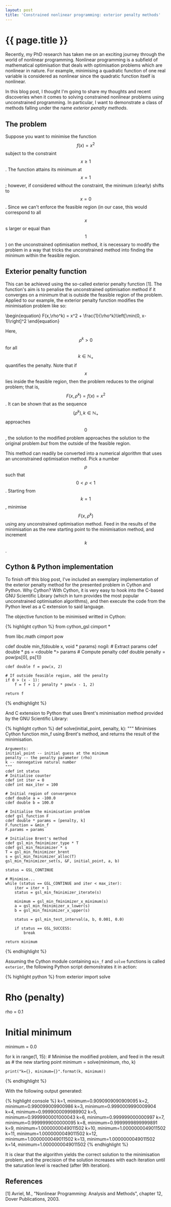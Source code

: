 ```yaml
---
layout: post
title: 'Constrained nonlinear programming: exterior penalty methods'
---
```


# {{ page.title }}

Recently, my PhD research has taken me on an exciting journey through the world of nonlinear programming. Nonlinear programming is a subfield of mathematical optimisation that deals with optimisation problems which are nonlinear in nature. For example, minimising a quadratic function of one real variable is considered as nonlinear since the quadratic function itself is nonlinear.

In this blog post, I thought I'm going to share my thoughts and recent discoveries when it comes to solving constrained nonlinear problems using unconstrained programming. In particular, I want to demonstrate a class of methods falling under the name *exterior penalty methods*.

## The problem

Suppose you want to minimise the function $$f(x) = x^2$$ subject to the constraint $$x \geq 1$$. The function attains its minimum at $$x = 1$$; however, if considered without the constraint, the minimum (clearly) shifts to $$x = 0$$. Since we can't enforce the feasible region (in our case, this would correspond to all $$x$$s larger or equal than $$1$$) on the unconstrained optimisation method, it is necessary to modify the problem in a way that tricks the unconstrained method into finding the minimum within the feasible region.

## Exterior penalty function

This can be achieved using the so-called exterior penalty function [1]. The function's aim is to penalise the unconstrained optimisation method if it converges on a minimum that is outside the feasible region of the problem. Applied to our example, the exterior penalty function modifies the minimisation problem like so:

\begin{equation}
F(x,\rho^k) = x^2 + \frac{1}{\rho^k}\left[\min(0, x-1)\right]^2
\end{equation}

Here, $$\rho^k > 0$$ for all $$k\in\mathbb{N}_+$$ quantifies the penalty. Note that if $$x$$ lies inside the feasible region, then the problem reduces to the original problem; that is, $$F(x, \rho^k) = f(x) = x^2$$. It can be shown that as the sequence $$(\rho^k), k\in\mathbb{N}_+$$ approaches $$0$$, the solution to the modified problem approaches the solution to the original problem *but* from the outside of the feasible region.

This method can readily be converted into a numerical algorithm that uses an unconstrained optimisation method. Pick a number $$\rho$$ such that $$0 < \rho < 1$$. Starting from $$k = 1$$, minimise $$F(x, \rho^k)$$ using any unconstrained optimisation method. Feed in the results of the minimisation as the new starting point to the minimisation method, and increment $$k$$.

## Cython & Python implementation

To finish off this blog post, I've included an exemplary implementation of the exterior penalty method for the presented problem in Cython and Python. Why Cython? With Cython, it is very easy to hook into the C-based GNU Scientific Library (which in turn provides the most popular unconstrained optimisation algorithms), and then execute the code from the Python level as a C extension to said language.

The objective function to be minimised writted in Cython:

{% highlight cython %}
from cython_gsl cimport *

from libc.math cimport pow

cdef double min_f(double x, void * params) nogil:
    # Extract params
    cdef double * ps = <double *> params
    # Compute penalty
    cdef double penalty = pow(ps[0], ps[1])

    cdef double f = pow(x, 2)

    # If outside feasible region, add the penalty
    if 0 > (x - 1):
        f = f + 1 / penalty * pow(x - 1, 2)

    return f
{% endhighlight %}

And C extension to Python that uses Brent's minimisation method provided by the GNU Scientific Library:

{% highlight cython %}
def solve(initial_point, penalty, k):
    """
    Minimises Cython function min_f using Brent's method, and
    returns the result of the minimisation.

    Arguments:
    initial_point -- initial guess at the minimum
    penalty -- the penalty parameter (rho)
    k -- nonnegative natural number
    """
    cdef int status
    # Initialise counter
    cdef int iter = 0
    cdef int max_iter = 100

    # Initial region of convergence
    cdef double a = -100.0
    cdef double b = 100.0

    # Initialise the minimisation problem
    cdef gsl_function F
    cdef double * params = [penalty, k]
    F.function = &min_f
    F.params = params

    # Initialise Brent's method
    cdef gsl_min_fminimizer_type * T
    cdef gsl_min_fminimizer * s
    T = gsl_min_fminimizer_brent
    s = gsl_min_fminimizer_alloc(T)
    gsl_min_fminimizer_set(s, &F, initial_point, a, b)

    status = GSL_CONTINUE

    # Minimise...
    while (status == GSL_CONTINUE and iter < max_iter):
        iter = iter + 1
        status = gsl_min_fminimizer_iterate(s)

        minimum = gsl_min_fminimizer_x_minimum(s)
        a = gsl_min_fminimizer_x_lower(s)
        b = gsl_min_fminimizer_x_upper(s)

        status = gsl_min_test_interval(a, b, 0.001, 0.0)

        if status == GSL_SUCCESS:
            break

    return minimum
{% endhighlight %}

Assuming the Cython module containing `min_f` and `solve` functions is called `exterior`, the following Python script demonstrates it in action:

{% highlight python %}
from exterior import solve

# Rho (penalty)
rho = 0.1
# Initial minimum
minimum = 0.0

for k in range(1, 15):
    # Minimise the modified problem, and feed in the result as
    # the new starting point
    minimum = solve(minimum, rho, k)
    
    print("k={}, minimum={}".format(k, minimum))


{% endhighlight %}

With the following output generated:

{% highlight console %}
k=1, minimum=0.9090909090909095
k=2, minimum=0.990099009900986
k=3, minimum=0.9990009990009904
k=4, minimum=0.9999000099989902
k=5, minimum=0.9999900001000043
k=6, minimum=0.999999000000997
k=7, minimum=0.9999999000000095
k=8, minimum=0.9999999899999891
k=9, minimum=1.0000000049011502
k=10, minimum=1.0000000049011502
k=11, minimum=1.0000000049011502
k=12, minimum=1.0000000049011502
k=13, minimum=1.0000000049011502
k=14, minimum=1.0000000049011502
{% endhighlight %}

It is clear that the algorithm yields the correct solution to the minimisation problem, and the precision of the solution increases with each iteration until the saturation level is reached (after 9th iteration).

## References

[1] Avriel, M., "Nonlinear Programming: Analysis and Methods", chapter 12, Dover Publications, 2003.
